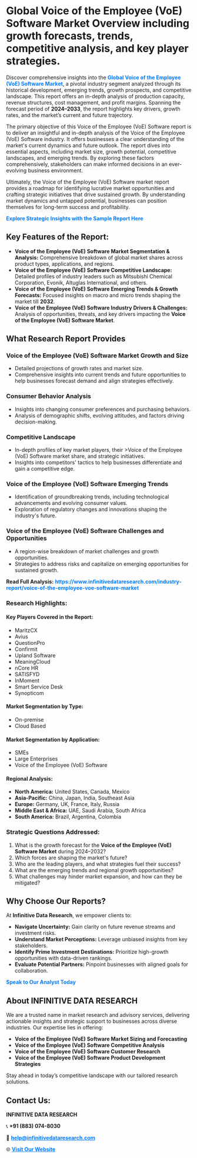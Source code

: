 <h1>Global Voice of the Employee (VoE) Software Market Overview including growth forecasts, trends, competitive analysis, and key player strategies.</h1>
<p>
Discover comprehensive insights into the 
<a href="https://www.infinitivedataresearch.com/industry-report/voice-of-the-employee-voe-software-market" rel="dofollow" style="color: #007BFF; text-decoration: none;"><strong>Global Voice of the Employee (VoE) Software Market</strong></a>, a pivotal industry segment analyzed through its historical development, emerging trends, growth prospects, and competitive landscape. This report offers an in-depth analysis of production capacity, revenue structures, cost management, and profit margins. Spanning the forecast period of <strong>2024–2033</strong>, the report highlights key drivers, growth rates, and the market’s current and future trajectory.
</p>
<p>
The primary objective of this Voice of the Employee (VoE) Software report is to deliver an insightful and in-depth analysis of the Voice of the Employee (VoE) Software industry. It offers businesses a clear understanding of the market's current dynamics and future outlook. The report dives into essential aspects, including market size, growth potential, competitive landscapes, and emerging trends. By exploring these factors comprehensively, stakeholders can make informed decisions in an ever-evolving business environment.
</p>
<p>
Ultimately, the Voice of the Employee (VoE) Software market report provides a roadmap for identifying lucrative market opportunities and crafting strategic initiatives that drive sustained growth. By understanding market dynamics and untapped potential, businesses can position themselves for long-term success and profitability.
</p>
<p>
<a href="https://www.infinitivedataresearch.com/request-sample/reportId=112456" style="color: #007BFF; text-decoration: none;"><strong>Explore Strategic Insights with the Sample Report Here</strong></a>
</p>

<h2>Key Features of the Report:</h2>
<ul>
<li><strong>Voice of the Employee (VoE) Software Market Segmentation & Analysis:</strong> Comprehensive breakdown of global market shares across product types, applications, and regions.</li>
<li><strong>Voice of the Employee (VoE) Software Competitive Landscape:</strong> Detailed profiles of industry leaders such as Mitsubishi Chemical Corporation, Evonik, Altuglas International, and others.</li>
<li><strong>Voice of the Employee (VoE) Software Emerging Trends & Growth Forecasts:</strong> Focused insights on macro and micro trends shaping the market till <strong>2032</strong>.</li>
<li><strong>Voice of the Employee (VoE) Software Industry Drivers & Challenges:</strong> Analysis of opportunities, threats, and key drivers impacting the <strong>Voice of the Employee (VoE) Software Market</strong>.</li>
</ul>

<h2>What Research Report Provides</h2>
<h3>Voice of the Employee (VoE) Software Market Growth and Size</h3>
<ul>
<li>Detailed projections of growth rates and market size.</li>
<li>Comprehensive insights into current trends and future opportunities to help businesses forecast demand and align strategies effectively.</li>
</ul>

<h3>Consumer Behavior Analysis</h3>
<ul>
<li>Insights into changing consumer preferences and purchasing behaviors.</li>
<li>Analysis of demographic shifts, evolving attitudes, and factors driving decision-making.</li>
</ul>

<h3>Competitive Landscape</h3>
<ul>
<li>In-depth profiles of key market players, their >Voice of the Employee (VoE) Software market share, and strategic initiatives.</li>
<li>Insights into competitors' tactics to help businesses differentiate and gain a competitive edge.</li>
</ul>

<h3>Voice of the Employee (VoE) Software Emerging Trends</h3>
<ul>
<li>Identification of groundbreaking trends, including technological advancements and evolving consumer values.</li>
<li>Exploration of regulatory changes and innovations shaping the industry's future.</li>
</ul>

<h3>Voice of the Employee (VoE) Software Challenges and Opportunities</h3>
<ul>
<li>A region-wise breakdown of market challenges and growth opportunities.</li>
<li>Strategies to address risks and capitalize on emerging opportunities for sustained growth.</li>
</ul>
<p><strong>Read Full Analysis:</strong> <a href="https://www.infinitivedataresearch.com/industry-report/voice-of-the-employee-voe-software-market" rel="dofollow" style="color: #007BFF; text-decoration: none;"><strong>https://www.infinitivedataresearch.com/industry-report/voice-of-the-employee-voe-software-market</strong></a></p>
<h3>Research Highlights:</h3>
<h4>Key Players Covered in the Report:</h4>
<ul><li>MaritzCX</li><li>Avius</li><li>QuestionPro</li><li>Confirmit</li><li>Upland Software</li><li>MeaningCloud</li><li>nCore HR</li><li>SATISFYD</li><li>InMoment</li><li>Smart Service Desk</li><li>Synopticom</li></ul>
<h4>Market Segmentation by Type:</h4>
<ul><li>On-premise</li><li>Cloud Based</li></ul>
<h4>Market Segmentation by Application:</h4>
<ul><li>SMEs</li><li>Large Enterprises</li><li>Voice of the Employee (VoE) Software</li></ul>

<h4>Regional Analysis:</h4>
<ul>
<li><strong>North America:</strong> United States, Canada, Mexico</li>
<li><strong>Asia-Pacific:</strong> China, Japan, India, Southeast Asia</li>
<li><strong>Europe:</strong> Germany, UK, France, Italy, Russia</li>
<li><strong>Middle East & Africa:</strong> UAE, Saudi Arabia, South Africa</li>
<li><strong>South America:</strong> Brazil, Argentina, Colombia</li>
</ul>

<h3>Strategic Questions Addressed:</h3>
<ol>
<li>What is the growth forecast for the <strong>Voice of the Employee (VoE) Software Market</strong> during 2024–2032?</li>
<li>Which forces are shaping the market's future?</li>
<li>Who are the leading players, and what strategies fuel their success?</li>
<li>What are the emerging trends and regional growth opportunities?</li>
<li>What challenges may hinder market expansion, and how can they be mitigated?</li>
</ol>

<h2>Why Choose Our Reports?</h2>
<p>At <strong>Infinitive Data Research</strong>, we empower clients to:</p>
<ul>
<li><strong>Navigate Uncertainty:</strong> Gain clarity on future revenue streams and investment risks.</li>
<li><strong>Understand Market Perceptions:</strong> Leverage unbiased insights from key stakeholders.</li>
<li><strong>Identify Prime Investment Destinations:</strong> Prioritize high-growth opportunities with data-driven rankings.</li>
<li><strong>Evaluate Potential Partners:</strong> Pinpoint businesses with aligned goals for collaboration.</li>
</ul>
<p><a href="https://www.infinitivedataresearch.com/industry-report/voice-of-the-employee-voe-software-market" rel="dofollow" style="color: #007BFF; text-decoration: none;"><strong>Speak to Our Analyst Today</strong></a></p>

<h2>About INFINITIVE DATA RESEARCH</h2>
<p>We are a trusted name in market research and advisory services, delivering actionable insights and strategic support to businesses across diverse industries. Our expertise lies in offering:</p>
<ul>
<li><strong>Voice of the Employee (VoE) Software Market Sizing and Forecasting</strong></li>
<li><strong>Voice of the Employee (VoE) Software Competitive Analysis</strong></li>
<li><strong>Voice of the Employee (VoE) Software Customer Research</strong></li>
<li><strong>Voice of the Employee (VoE) Software Product Development Strategies</strong></li>
</ul>
<p>Stay ahead in today’s competitive landscape with our tailored research solutions.</p>

<h2>Contact Us:</h2>
<p><strong>INFINITIVE DATA RESEARCH</strong></p>
<p>📞 <strong>+91 (883) 074-8030</strong></p>
<p>📧 <strong><a href="mailto:help@infinitivedataresearch.com" style="color: #007BFF;">help@infinitivedataresearch.com</a></strong></p>
<p>🌐 <strong><a href="https://www.infinitivedataresearch.com" rel="dofollow" style="color: #007BFF;">Visit Our Website</a></strong></p>